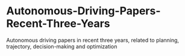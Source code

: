 # Autonomous-Driving-Papers-Recent-Three-Years
Autonomous driving papers in recent three years, related to planning, trajectory, decision-making and optimization
